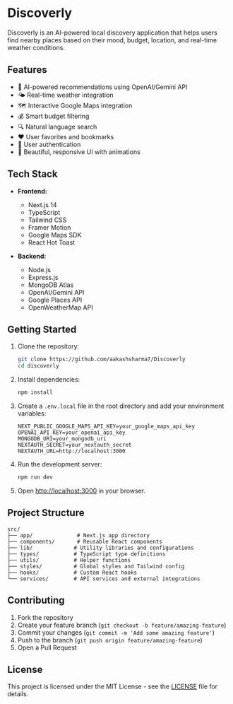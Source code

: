 # Discoverly

Discoverly is an AI-powered local discovery application that helps users find nearby places based on their mood, budget, location, and real-time weather conditions.

## Features

- 🤖 AI-powered recommendations using OpenAI/Gemini API
- 🌤️ Real-time weather integration
- 🗺️ Interactive Google Maps integration
- 💰 Smart budget filtering
- 🔍 Natural language search
- ❤️ User favorites and bookmarks
- 🔐 User authentication
- 🎨 Beautiful, responsive UI with animations

## Tech Stack

- **Frontend:**
  - Next.js 14
  - TypeScript
  - Tailwind CSS
  - Framer Motion
  - Google Maps SDK
  - React Hot Toast

- **Backend:**
  - Node.js
  - Express.js
  - MongoDB Atlas
  - OpenAI/Gemini API
  - Google Places API
  - OpenWeatherMap API

## Getting Started

1. Clone the repository:
   ```bash
   git clone https://github.com/aakashsharma7/Discoverly
   cd discoverly
   ```

2. Install dependencies:
   ```bash
   npm install
   ```

3. Create a `.env.local` file in the root directory and add your environment variables:
   ```
   NEXT_PUBLIC_GOOGLE_MAPS_API_KEY=your_google_maps_api_key
   OPENAI_API_KEY=your_openai_api_key
   MONGODB_URI=your_mongodb_uri
   NEXTAUTH_SECRET=your_nextauth_secret
   NEXTAUTH_URL=http://localhost:3000
   ```

4. Run the development server:
   ```bash
   npm run dev
   ```

5. Open [http://localhost:3000](http://localhost:3000) in your browser.

## Project Structure

```
src/
├── app/              # Next.js app directory
├── components/       # Reusable React components
├── lib/             # Utility libraries and configurations
├── types/           # TypeScript type definitions
├── utils/           # Helper functions
├── styles/          # Global styles and Tailwind config
├── hooks/           # Custom React hooks
└── services/        # API services and external integrations
```

## Contributing

1. Fork the repository
2. Create your feature branch (`git checkout -b feature/amazing-feature`)
3. Commit your changes (`git commit -m 'Add some amazing feature'`)
4. Push to the branch (`git push origin feature/amazing-feature`)
5. Open a Pull Request

## License

This project is licensed under the MIT License - see the [LICENSE](LICENSE) file for details. 